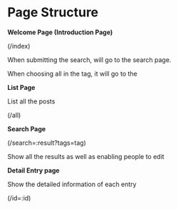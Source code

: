 # Page Structure



**Welcome Page (Introduction Page)**

(/index)

When submitting the search, will go to the search page.

When choosing all in the tag, it will go to the 


**List Page**

List all the posts

(/all)

**Search Page**

(/search=:result?tags=tag)

Show all the results as well as enabling people to edit

**Detail Entry page**

Show the detailed information of each entry 

(/id=:id)



